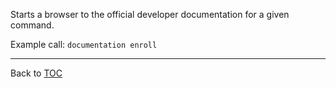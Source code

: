 Starts a browser to the official developer documentation for a given command.

Example call: `documentation enroll`

---

Back to [TOC](./toc.md)